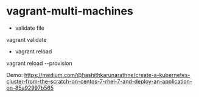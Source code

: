 # vagrant-multi-machines

- validate file

vagrant validate

- vagrant reload

vagrant reload --provision

Demo: https://medium.com/@hashithkarunarathne/create-a-kubernetes-cluster-from-the-scratch-on-centos-7-rhel-7-and-deploy-an-application-on-85a92997b565
